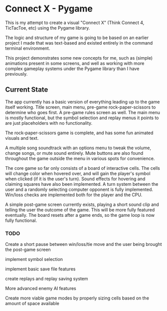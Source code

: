 # Connect X - Pygame

This is my attempt to create a visual "Connect X" (Think Connect 4, TicTacToe, etc) using the Pygame library. 

The logic and structure of my game is going to be based on an earlier project I made that was text-based and existed
entirely in the command terminal environment. 

This project demonstrates some new concepts for me, such as (simple) animations present in some screens, and well as 
working with more complex gameplay systems under the Pygame library than I have previously. 

## Current State

The app currently has a basic version of everything leading up to the game itself working. Title screen, main menu,
pre-game rock-paper-scissors to determine who goes first. A pre-game rules screen as well. The main menu is mostly 
functional, but the symbol selection and replay menus it points to are just placeholders with no functionality. 

The rock-paper-scissors game is complete, and has some fun animated visuals and text. 

A multiple song soundtrack with an options menu to tweak the volume, change songs, or mute sound entirely. Mute buttons
are also found throughout the game outside the menu in various spots for convenience. 

The core game so far only consists of a board of interactive cells. The cells will change color when hovered over, and 
will gain the player's symbol when clicked (if it is the user's turn). Sound effects for hovering and claiming squares
have also been implemented. A turn system between the user and a randomly selecting computer opponent is fully 
implemented. Win/loss checks are implemented both for the player and the CPU.

A simple post-game screen currently exists, playing a short sound clip and telling the user the outcome of the game. 
This will be more fully featured eventually. The board resets after a game ends, so the game loop is now fully 
functional.
 
### TODO

Create a short pause between win/loss/tie move and the user being brought the post-game screen

implement symbol selection

implement basic save file features

create replays and replay saving system

More advanced enemy AI features

Create more viable game modes by properly sizing cells based on the amount of space available

